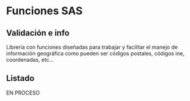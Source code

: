 # **Funciones SAS**

## **Validación e info**

Librería con funciones diseñadas para trabajar y facilitar el manejo de información geográfica como pueden ser códigos postales, códigos ine, coordenadas, etc...

## **Listado**

EN PROCESO